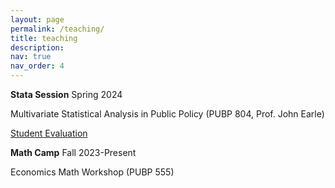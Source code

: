 ```yaml
---
layout: page
permalink: /teaching/
title: teaching
description:
nav: true
nav_order: 4
---
```


<strong>Stata Session</strong> Spring 2024

Multivariate Statistical Analysis in Public Policy (PUBP 804, Prof. John Earle)

<a href="../_includes/course_eval/PUBP804_STATA_SPark_eval.pdf">Student Evaluation</a>

<strong>Math Camp</strong> Fall 2023-Present

Economics Math Workshop (PUBP 555)
